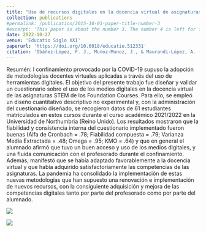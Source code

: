 ```yaml
---
title: "Uso de recursos digitales en la docencia virtual de asignaturas STEM en Foundation Courses durante el confinamiento"
collection: publications
#permalink: /publication/2015-10-01-paper-title-number-3
#excerpt: 'This paper is about the number 3. The number 4 is left for future work.'
date: 2022-10-27
venue: 'Educatio Siglo XXI'
paperurl: 'https://doi.org/10.6018/educatio.512331'
citation: 'Ibáñez-López, F. J., Munoz-Munoz, J., & Maurandi-López, A. (2022). Uso de recursos digitales en la docencia virtual de asignaturas STEM en Foundation Courses durante el confinamiento. Educatio Siglo XXI, 40(3), 179–198. https://doi.org/10.6018/educatio.512331'
---
```



Resumén: l confinamiento provocado por la COVID-19 supuso la adopción de metodologías docentes virtuales aplicadas a través del uso de herramientas digitales. El objetivo del presente trabajo fue diseñar y validar un cuestionario sobre el uso de los medios digitales en la docencia virtual de las asignaturas STEM de los Foundation Courses. Para ello, se empleó un diseño cuantitativo descriptivo no experimental y, con la administración del cuestionario diseñado, se recogieron datos de 61 estudiantes matriculados en estos cursos durante el curso académico 2021/2022 en la Universidad de Northumbria (Reino Unido). Los resultados mostraron que la fiabilidad y consistencia interna del cuestionario implementado fueron buenas (Alfa de Cronbach = .78; Fiabilidad compuesta = .79; Varianza Media Extractada = .48; Omega = .95; KMO = .64) y que en general el alumnado afirmó que tuvo un buen acceso y uso de los medios digitales, y una fluida comunicación con el profesorado durante el confinamiento. Además, manifestó que se había adaptado favorablemente a la docencia virtual y que había adquirido satisfactoriamente las competencias de las asignaturas. La pandemia ha consolidado la implementación de estas nuevas metodologías que han supuesto una renovación e implementación de nuevos recursos, con la consiguiente adquisición y mejora de las competencias digitales tanto por parte del profesorado como por parte del alumnado.


![](https://doi.org/10.6018/editum.2967)


![](https://amaurandi.github.io/files/educatioxx1-lockdown.png)



